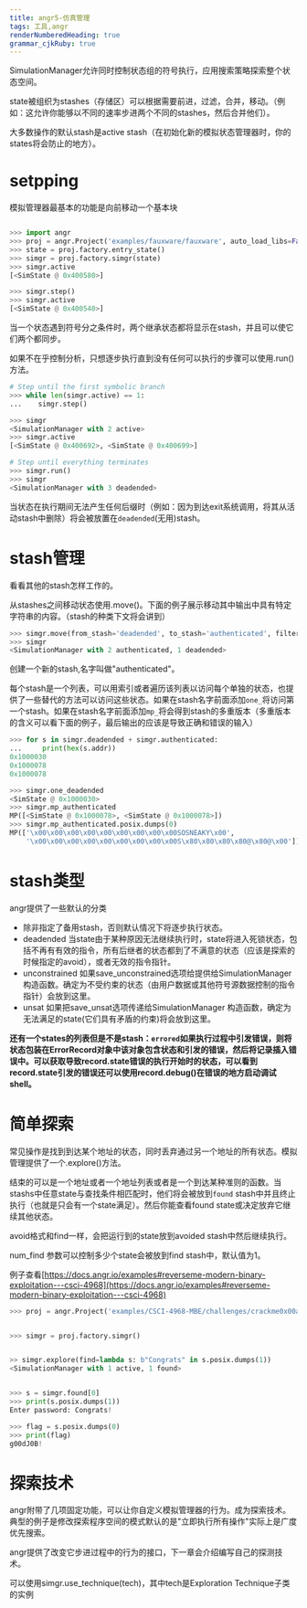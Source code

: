 ```yaml
---
title: angr5-仿真管理 
tags: 工具,angr
renderNumberedHeading: true
grammar_cjkRuby: true
---
```


SimulationManager允许同时控制状态组的符号执行，应用搜索策略探索整个状态空间。

state被组织为stashes（存储区）可以根据需要前进，过滤，合并，移动。（例如：这允许你能够以不同的速率步进两个不同的stashes，然后合并他们）。

大多数操作的默认stash是active stash（在初始化新的模拟状态管理器时，你的states将会防止的地方）。

# setpping
模拟管理器最基本的功能是向前移动一个基本块

``` python

>>> import angr
>>> proj = angr.Project('examples/fauxware/fauxware', auto_load_libs=False)
>>> state = proj.factory.entry_state()
>>> simgr = proj.factory.simgr(state)
>>> simgr.active
[<SimState @ 0x400580>]

>>> simgr.step()
>>> simgr.active
[<SimState @ 0x400540>]
```
当一个状态遇到符号分之条件时，两个继承状态都将显示在stash，并且可以使它们两个都同步。

如果不在乎控制分析，只想逐步执行直到没有任何可以执行的步骤可以使用.run()方法。

``` python
# Step until the first symbolic branch
>>> while len(simgr.active) == 1:
...    simgr.step()

>>> simgr
<SimulationManager with 2 active>
>>> simgr.active
[<SimState @ 0x400692>, <SimState @ 0x400699>]

# Step until everything terminates
>>> simgr.run()
>>> simgr
<SimulationManager with 3 deadended>
```
当状态在执行期间无法产生任何后缀时（例如：因为到达exit系统调用，将其从活动stash中删除）将会被放置在`deadended`(无用)stash。

# stash管理
看看其他的stash怎样工作的。

从stashes之间移动状态使用.move()。下面的例子展示移动其中输出中具有特定字符串的内容。（stash的种类下文将会讲到）

``` python
>>> simgr.move(from_stash='deadended', to_stash='authenticated', filter_func=lambda s: b'Welcome' in s.posix.dumps(1))
>>> simgr
<SimulationManager with 2 authenticated, 1 deadended>
```
创建一个新的stash,名字叫做"authenticated"。


每个stash是一个列表，可以用索引或者遍历该列表以访问每个单独的状态，也提供了一些替代的方法可以访问这些状态。如果在stash名字前面添加`one_`将访问第一个stash。如果在stash名字前面添加`mp_`将会得到stash的多重版本（多重版本的含义可以看下面的例子，最后输出的应该是导致正确和错误的输入）

``` python
>>> for s in simgr.deadended + simgr.authenticated:
...     print(hex(s.addr))
0x1000030
0x1000078
0x1000078

>>> simgr.one_deadended
<SimState @ 0x1000030>
>>> simgr.mp_authenticated
MP([<SimState @ 0x1000078>, <SimState @ 0x1000078>])
>>> simgr.mp_authenticated.posix.dumps(0)
MP(['\x00\x00\x00\x00\x00\x00\x00\x00\x00SOSNEAKY\x00',
    '\x00\x00\x00\x00\x00\x00\x00\x00\x00S\x80\x80\x80\x80@\x80@\x00'])
```

# stash类型

angr提供了一些默认的分类

- 除非指定了备用stash，否则默认情况下将逐步执行状态。
- deadended  当state由于某种原因无法继续执行时，state将进入死锁状态，包括不再有有效的指令，所有后继者的状态都到了不满意的状态（应该是探索的时候指定的avoid），或者无效的指令指针。
- unconstrained 如果save_unconstrained选项给提供给SimulationManager 构造函数。确定为不受约束的状态（由用户数据或其他符号源数据控制的指令指针）会放到这里。
- unsat 如果把save_unsat选项传递给SimulationManager 构造函数，确定为无法满足的state(它们具有矛盾的约束)将会放到这里。

**还有一个states的列表但是不是stash：`errored`如果执行过程中引发错误，则将状态包装在ErrorRecord对象中该对象包含状态和引发的错误，然后将记录插入错误中。可以获取导致record.state错误的执行开始时的状态，可以看到record.state引发的错误还可以使用record.debug()在错误的地方启动调试shell。**

# 简单探索
常见操作是找到到达某个地址的状态，同时丢弃通过另一个地址的所有状态。模拟管理提供了一个.explore()方法。

结束的可以是一个地址或者一个地址列表或者是一个到达某种准则的函数。当stashs中任意state与查找条件相匹配时，他们将会被放到`found` stash中并且终止执行（也就是只会有一个state满足）。然后你能查看found state或决定放弃它继续其他状态。

avoid格式和find一样，会把运行到的state放到avoided stash中然后继续执行。

num_find 参数可以控制多少个state会被放到find stash中，默认值为1。

例子查看[https://docs.angr.io/examples#reverseme-modern-binary-exploitation---csci-4968](https://docs.angr.io/examples#reverseme-modern-binary-exploitation---csci-4968)


``` python
>>> proj = angr.Project('examples/CSCI-4968-MBE/challenges/crackme0x00a/crackme0x00a')


>>> simgr = proj.factory.simgr()


>> simgr.explore(find=lambda s: b"Congrats" in s.posix.dumps(1))
<SimulationManager with 1 active, 1 found>


>>> s = simgr.found[0]
>>> print(s.posix.dumps(1))
Enter password: Congrats!

>>> flag = s.posix.dumps(0)
>>> print(flag)
g00dJ0B!

```
# 探索技术
angr附带了几项固定功能，可以让你自定义模拟管理器的行为。成为探索技术。
典型的例子是修改探索程序空间的模式默认的是"立即执行所有操作"实际上是广度优先搜索。

angr提供了改变它步进过程中的行为的接口，下一章会介绍编写自己的探测技术。

可以使用simgr.use_technique(tech)，其中tech是Exploration Technique子类的实例